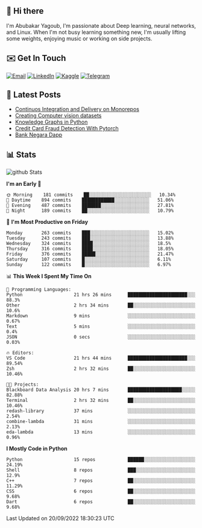 ## 👋 Hi there

I'm Abubakar Yagoub, I'm passionate about Deep learning, neural networks, and
Linux. When I'm not busy learning something new, I'm usually lifting some
weights, enjoying music or working on side projects.

## ✉️ Get In Touch

[![Email](https://img.shields.io/badge/Email-f1f1f1?style=for-the-badge&logo=gmail&logoColor=0f111a)](mailto:git@blacksuan19.dev)
[![LinkedIn](https://img.shields.io/badge/LinkedIn-0077B5?style=for-the-badge&logo=linkedin&logoColor=white)](https://www.linkedin.com/in/blacksuan19/)
[![Kaggle](https://img.shields.io/badge/Kaggle-5acfff?style=for-the-badge&logo=kaggle&logoColor=white)](http://kaggle.com/abubakaryagob/)
[![Telegram](https://img.shields.io/badge/Telegram-2CA5E0?style=for-the-badge&logo=telegram&logoColor=white)](https://t.me/blacksuan19)

## 📩 Latest Posts

<!-- BLOG-POST-LIST:START -->
- [Continuos Integration and Delivery on Monorepos](http://blacksuan19.dev/blog/github-actions-monorepos/)
- [Creating Computer vision datasets](http://blacksuan19.dev/blog/creating-datasets/)
- [Knowledge Graphs in Python](http://blacksuan19.dev/projects/Knowledge_Graphs/)
- [Credit Card Fraud Detection With Pytorch](http://blacksuan19.dev/projects/credit-card-fraud-detection-with-pytorch/)
- [Bank Negara Dapp](http://blacksuan19.dev/projects/bank-negara/)
<!-- BLOG-POST-LIST:END -->

## 📊 Stats

![github Stats](https://github-readme-stats.vercel.app/api?username=blacksuan19&theme=github_dark&show_icons=true&count_private=true&custom_title=Github%20Stats&hide_border=true)

<!--START_SECTION:waka-->
**I'm an Early 🐤** 

```text
🌞 Morning    181 commits    ██░░░░░░░░░░░░░░░░░░░░░░░   10.34% 
🌆 Daytime    894 commits    ████████████░░░░░░░░░░░░░   51.06% 
🌃 Evening    487 commits    ███████░░░░░░░░░░░░░░░░░░   27.81% 
🌙 Night      189 commits    ██░░░░░░░░░░░░░░░░░░░░░░░   10.79%

```
📅 **I'm Most Productive on Friday** 

```text
Monday       263 commits    ███░░░░░░░░░░░░░░░░░░░░░░   15.02% 
Tuesday      243 commits    ███░░░░░░░░░░░░░░░░░░░░░░   13.88% 
Wednesday    324 commits    ████░░░░░░░░░░░░░░░░░░░░░   18.5% 
Thursday     316 commits    ████░░░░░░░░░░░░░░░░░░░░░   18.05% 
Friday       376 commits    █████░░░░░░░░░░░░░░░░░░░░   21.47% 
Saturday     107 commits    █░░░░░░░░░░░░░░░░░░░░░░░░   6.11% 
Sunday       122 commits    █░░░░░░░░░░░░░░░░░░░░░░░░   6.97%

```


📊 **This Week I Spent My Time On** 

```text
💬 Programming Languages: 
Python                   21 hrs 26 mins      ██████████████████████░░░   88.3% 
Other                    2 hrs 34 mins       ██░░░░░░░░░░░░░░░░░░░░░░░   10.6% 
Markdown                 9 mins              ░░░░░░░░░░░░░░░░░░░░░░░░░   0.67% 
Text                     5 mins              ░░░░░░░░░░░░░░░░░░░░░░░░░   0.4% 
JSON                     0 secs              ░░░░░░░░░░░░░░░░░░░░░░░░░   0.03%

🔥 Editors: 
VS Code                  21 hrs 44 mins      ██████████████████████░░░   89.54% 
Zsh                      2 hrs 32 mins       ██░░░░░░░░░░░░░░░░░░░░░░░   10.46%

🐱‍💻 Projects: 
Blackboard Data Analysis 20 hrs 7 mins       ████████████████████░░░░░   82.88% 
Terminal                 2 hrs 32 mins       ██░░░░░░░░░░░░░░░░░░░░░░░   10.46% 
redash-library           37 mins             ░░░░░░░░░░░░░░░░░░░░░░░░░   2.54% 
combine-lambda           31 mins             ░░░░░░░░░░░░░░░░░░░░░░░░░   2.13% 
eda-lambda               13 mins             ░░░░░░░░░░░░░░░░░░░░░░░░░   0.96%

```

**I Mostly Code in Python** 

```text
Python                   15 repos            ██████░░░░░░░░░░░░░░░░░░░   24.19% 
Shell                    8 repos             ███░░░░░░░░░░░░░░░░░░░░░░   12.9% 
C++                      7 repos             ██░░░░░░░░░░░░░░░░░░░░░░░   11.29% 
CSS                      6 repos             ██░░░░░░░░░░░░░░░░░░░░░░░   9.68% 
Dart                     6 repos             ██░░░░░░░░░░░░░░░░░░░░░░░   9.68%

```



 Last Updated on 20/09/2022 18:30:23 UTC
<!--END_SECTION:waka-->

